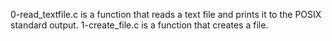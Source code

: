 0-read_textfile.c is a function that reads a text file and prints it to the POSIX standard output.
1-create_file.c is a function that creates a file.

